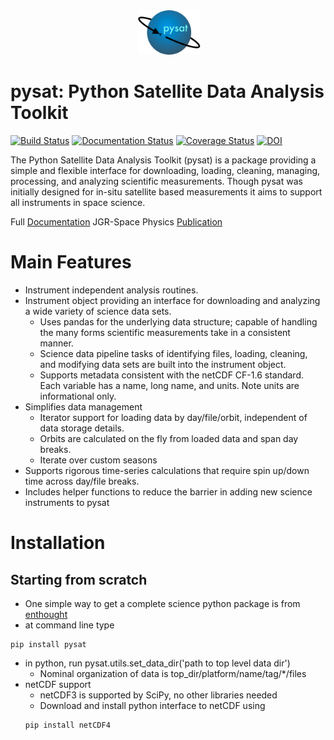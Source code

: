 <div align="center">
        <img height="0" width="0px">
        <img width="20%" src="/logo.png" alt="pysat" title="pysat"</img>
</div>

# pysat: Python Satellite Data Analysis Toolkit
[![Build Status](https://travis-ci.org/rstoneback/pysat.svg?branch=master)](https://travis-ci.org/rstoneback/pysat)
[![Documentation Status](https://readthedocs.org/projects/pysat/badge/?version=latest)](http://pysat.readthedocs.io/en/latest/?badge=latest)
[![Coverage Status](https://coveralls.io/repos/github/rstoneback/pysat/badge.svg?branch=master)](https://coveralls.io/github/rstoneback/pysat?branch=master)
[![DOI](https://zenodo.org/badge/33449914.svg)](https://zenodo.org/badge/latestdoi/33449914)


The Python Satellite Data Analysis Toolkit (pysat) is a package providing a simple and flexible interface
for downloading, loading, cleaning, managing, processing, and analyzing scientific 
measurements. Though pysat was initially designed for in-situ
satellite based measurements it aims to support all instruments in space science.

Full [Documentation](http://pysat.readthedocs.io/en/latest/index.html)
JGR-Space Physics [Publication](https://doi.org/10.1029/2018JA025297)

# Main Features
* Instrument independent analysis routines.
* Instrument object providing an interface for downloading and analyzing a wide variety of science data sets.
  * Uses pandas for the underlying data structure;
  capable of handling the many forms scientific measurements take in a consistent manner.
  * Science data pipeline tasks of identifying files, loading, cleaning, and modifying
  data sets are built into the instrument object.
  * Supports metadata consistent with the netCDF CF-1.6 standard. Each variable 
  has a name, long name, and units. Note units are informational only.
* Simplifies data management
  * Iterator support for loading data by day/file/orbit, independent of data storage details.
  * Orbits are calculated on the fly from loaded data and span day breaks.
  * Iterate over custom seasons
* Supports rigorous time-series calculations that require spin up/down time across day/file breaks. 
* Includes helper functions to reduce the barrier in adding new science instruments to pysat

# Installation
## Starting from scratch
* One simple way to get a complete science python package is from [enthought](https://store.enthought.com)
* at command line type
```
pip install pysat
```
* in python, run pysat.utils.set_data_dir('path to top level data dir')
  * Nominal organization of data is top_dir/platform/name/tag/*/files
* netCDF support
  * netCDF3 is supported by SciPy, no other libraries needed
  * Download and install python interface to netCDF using
  ```
  pip install netCDF4
  ```
  

